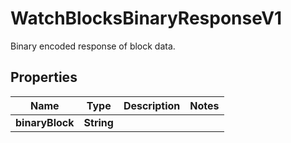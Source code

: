 

# WatchBlocksBinaryResponseV1

Binary encoded response of block data.

## Properties

| Name | Type | Description | Notes |
|------------ | ------------- | ------------- | -------------|
|**binaryBlock** | **String** |  |  |



